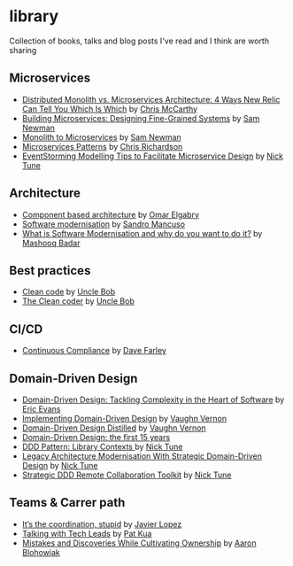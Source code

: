 # library
Collection of books, talks and blog posts I've read and I think are worth sharing


## Microservices
- [Distributed Monolith vs. Microservices Architecture: 4 Ways New Relic Can Tell You Which Is Which](https://blog.newrelic.com/engineering/distributed-monolith-vs-microservices/) by [Chris McCarthy](https://blog.newrelic.com/author/chrismccarthy/)
- [Building Microservices: Designing Fine-Grained Systems](https://www.goodreads.com/book/show/22512931-building-microservices) by [Sam Newman](https://twitter.com/samnewman)
- [Monolith to Microservices](https://www.goodreads.com/book/show/44144499-monolith-to-microservices) by [Sam Newman](https://twitter.com/samnewman)
- [Microservices Patterns](https://www.goodreads.com/book/show/34372564-microservice-patterns) by [Chris Richardson](https://twitter.com/crichardson)
- [EventStorming Modelling Tips to Facilitate Microservice Design](https://medium.com/nick-tune-tech-strategy-blog/eventstorming-modelling-tips-to-facilitate-microservice-design-1b1b0b838efc) by [Nick Tune](https://twitter.com/ntcoding)

## Architecture
- [Component based architecture](https://medium.com/omarelgabrys-blog/component-based-architecture-3c3c23c7e348) by [Omar Elgabry](https://medium.com/@OmarElGabry)
- [Software modernisation](https://www.youtube.com/watch?v=ODEFcgqiGpY) by [Sandro Mancuso](https://twitter.com/sandromancuso)
- [What is Software Modernisation and why do you want to do it?](https://codurance.com/2020/05/05/what-is-software-modernisation/) by [Mashooq Badar](https://twitter.com/mashooq)

## Best practices
- [Clean code](https://www.goodreads.com/book/show/3735293-clean-code) by [Uncle Bob](https://twitter.com/unclebobmartin)
- [The Clean coder](https://www.goodreads.com/book/show/10284614-the-clean-coder) by [Uncle Bob](https://twitter.com/unclebobmartin)

## CI/CD
- [Continuous Compliance](http://www.davefarley.net/?p=285) by [Dave Farley](https://twitter.com/davefarley77)

## Domain-Driven Design
- [Domain-Driven Design: Tackling Complexity in the Heart of Software](http://goodreads.com/book/show/179133.Domain_Driven_Design) by [Eric Evans](https://twitter.com/ericevans0)
- [Implementing Domain-Driven Design](https://www.goodreads.com/book/show/15756865-implementing-domain-driven-design) by [Vaughn Vernon](https://twitter.com/VaughnVernon)
- [Domain-Driven Design Distilled](https://www.goodreads.com/book/show/28602719-domain-driven-design-distilled) by [Vaughn Vernon](https://twitter.com/VaughnVernon)
- [Domain-Driven Design: the first 15 years](https://www.goodreads.com/book/show/43704823-domain-driven-design)
- [DDD Pattern: Library Contexts
](https://medium.com/nick-tune-tech-strategy-blog/ddd-pattern-library-contexts-d6ae81f462ef) by [Nick Tune](https://twitter.com/ntcoding)
- [Legacy Architecture Modernisation With Strategic Domain-Driven Design](https://medium.com/nick-tune-tech-strategy-blog/legacy-architecture-modernisation-with-strategic-domain-driven-design-3e7c05bb383f) by [Nick Tune](https://twitter.com/ntcoding)
- [Strategic DDD Remote Collaboration Toolkit](https://medium.com/nick-tune-tech-strategy-blog/strategic-ddd-remote-collaboration-toolkit-ab3176f878aa) by [Nick Tune](https://twitter.com/ntcoding)

## Teams & Carrer path
- [It’s the coordination, stupid](https://medium.com/dev-genius/its-the-coordination-stupid-f3581bbf25cd) by [Javier Lopez](https://twitter.com/javisan81)
- [Talking with Tech Leads](https://www.goodreads.com/book/show/23270194-talking-with-tech-leads) by [Pat Kua](https://twitter.com/patkua)
- [Mistakes and Discoveries While Cultivating Ownership](https://www.infoq.com/presentations/netflix-five-level-ownership/) by [Aaron Blohowiak](https://twitter.com/aaronblohowiak)

